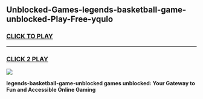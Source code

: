 
## Unblocked-Games-legends-basketball-game-unblocked-Play-Free-yqulo
<h3>
<a href="https://premium76.site?title=legends-basketball-game-unblocked&ref=22A">CLICK TO PLAY</a></h3>
<hr>

<h3>
<a href="https://premium76.site?title=legends-basketball-game-unblocked&ref=22A">CLICK 2 PLAY</a>
  
</h3>

<a href="https://premium76.site?title=legends-basketball-game-unblocked&ref=22A"><img src="https://clearcache.store/games.png"></a>


**legends-basketball-game-unblocked games unblocked: Your Gateway to Fun and Accessible Online Gaming**
